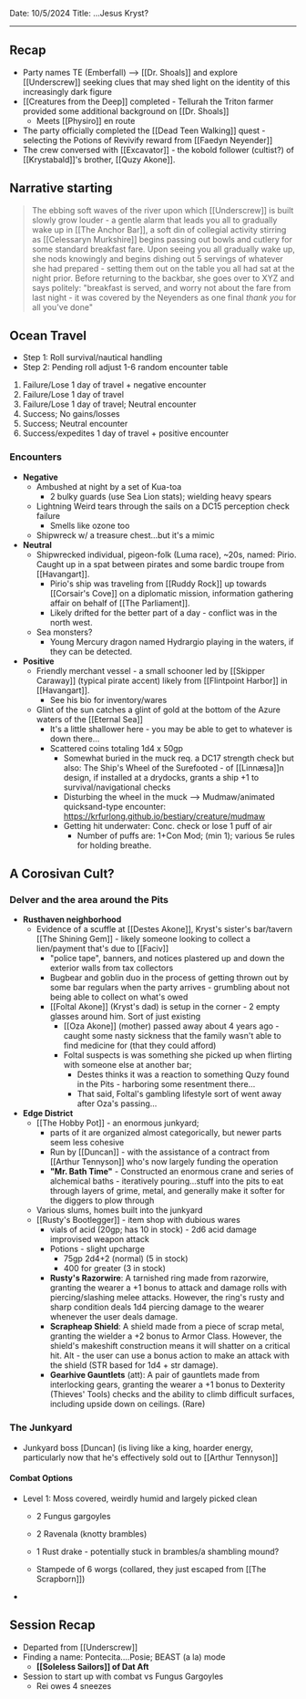 Date: 10/5/2024
Title: ...Jesus Kryst?
<hr>

## Recap
- Party names TE (Emberfall) --> [[Dr. Shoals]] and explore [[Underscrew]] seeking clues that may shed light on the identity of this increasingly dark figure
- [[Creatures from the Deep]] completed - Tellurah the Triton farmer provided some additional background on [[Dr. Shoals]]
	- Meets [[Physiro]] en route
- The party officially completed the [[Dead Teen Walking]] quest - selecting the Potions of Revivify reward from [[Faedyn Neyender]]
- The crew conversed with [[Excavator]] - the kobold follower (cultist?) of [[Krystabald]]'s brother, [[Quzy Akone]].

## Narrative starting
> The ebbing soft waves of the river upon which [[Underscrew]] is built slowly grow louder - a gentle alarm that leads you all to gradually wake up in [[The Anchor Bar]], a soft din of collegial activity stirring as [[Celessaryn Murkshire]] begins passing out bowls and cutlery for some standard breakfast fare. Upon seeing you all gradually wake up, she nods knowingly and begins dishing out 5 servings of whatever she had prepared - setting them out on the table you all had sat at the night prior. Before returning to the backbar, she goes over to XYZ and says politely: "breakfast is served, and worry not about the fare from last night - it was covered by the Neyenders as one final _thank you_ for all you've done"
## Ocean Travel
- Step 1: Roll survival/nautical handling
- Step 2: Pending roll adjust 1-6 random encounter table

1. Failure/Lose 1 day of travel + negative encounter
2. Failure/Lose 1 day of travel
3. Failure/Lose 1 day of travel; Neutral encounter
4. Success; No gains/losses
5. Success; Neutral encounter
6. Success/expedites 1 day of travel + positive encounter

### Encounters
- **Negative**
	- Ambushed at night by a set of Kua-toa
		- 2 bulky guards (use Sea Lion stats); wielding heavy spears
	- Lightning Weird tears through the sails on a DC15 perception check failure
		- Smells like ozone too
	- Shipwreck w/ a treasure chest...but it's a mimic
- **Neutral**
	- Shipwrecked individual, pigeon-folk (Luma race), ~20s, named: Pirio. Caught up in a spat between pirates and some bardic troupe from [[Havangart]].
		- Pirio's ship was traveling from [[Ruddy Rock]] up towards [[Corsair's Cove]] on a diplomatic mission, information gathering affair on behalf of [[The Parliament]].
		- Likely drifted for the better part of a day - conflict was in the north west.
	- Sea monsters?
		- Young Mercury dragon named Hydrargio playing in the waters, if they can be detected.
- **Positive**
	- Friendly merchant vessel - a small schooner led by [[Skipper Caraway]] (typical pirate accent) likely from [[Flintpoint Harbor]] in [[Havangart]].
		- See his bio for inventory/wares
	- Glint of the sun catches a glint of gold at the bottom of the Azure waters of the [[Eternal Sea]]
		- It's a little shallower here - you may be able to get to whatever is down there...
		- Scattered coins totaling 1d4 x 50gp
			- Somewhat buried in the muck req. a DC17 strength check but also: The Ship's Wheel of the Surefooted - of [[Linnæsa]]n design, if installed at a drydocks, grants a ship +1 to survival/navigational checks 
			- Disturbing the wheel in the muck --> Mudmaw/animated quicksand-type encounter: https://krfurlong.github.io/bestiary/creature/mudmaw
			- Getting hit underwater: Conc. check or lose 1 puff of air
				- Number of puffs are: 1+Con Mod; (min 1); various 5e rules for holding breathe.

## A Corosivan Cult?
### Delver and the area around the Pits
- **Rusthaven neighborhood**
	- Evidence of a scuffle at [[Destes Akone]], Kryst's sister's bar/tavern [[The Shining Gem]] - likely someone looking to collect a lien/payment that's due to [[Faciv]]
		- "police tape", banners, and notices plastered up and down the exterior walls from tax collectors 
		- Bugbear and goblin duo in the process of getting thrown out by some bar regulars when the party arrives - grumbling about not being able to collect on what's owed
		- [[Foltal Akone]] (Kryst's dad) is setup in the corner - 2 empty glasses around him. Sort of just existing
			- [[Oza Akone]] (mother) passed away about 4 years ago - caught some nasty sickness that the family wasn't able to find medicine for (that they could afford)
			- Foltal suspects is was something she picked up when flirting with someone else at another bar; 
				- Destes thinks it was a reaction to something Quzy found in the Pits - harboring some resentment there...
				- That said, Foltal's gambling lifestyle sort of went away after Oza's passing...
- **Edge District**
	- [[The Hobby Pot]] - an enormous junkyard;
		- parts of it are organized almost categorically, but newer parts seem less cohesive
		- Run by [[Duncan]] - with the assistance of a contract from [[Arthur Tennyson]] who's now largely funding the operation
		- **"Mr. Bath Time"** - Constructed an enormous crane and series of alchemical baths - iteratively pouring...stuff into the pits to eat through layers of grime, metal, and generally make it softer for the diggers to plow through
	- Various slums, homes built into the junkyard
	- [[Rusty's Bootlegger]] - item shop with dubious wares
		- vials of acid (20gp; has 10 in stock) - 2d6 acid damage improvised weapon attack
		- Potions - slight upcharge
			- 75gp 2d4+2 (normal) (5 in stock)
			- 400 for greater (3 in stock)
		- **Rusty's Razorwire**: A tarnished ring made from razorwire, granting the wearer a +1 bonus to attack and damage rolls with piercing/slashing melee attacks. However, the ring's rusty and sharp condition deals 1d4 piercing damage to the wearer whenever the user deals damage.
		- **Scrapheap Shield**: A shield made from a piece of scrap metal, granting the wielder a +2 bonus to Armor Class. However, the shield's makeshift construction means it will shatter on a critical hit. Alt - the user can use a bonus action to make an attack with the shield (STR based for 1d4 + str damage).
		- **Gearhive Gauntlets** (att): A pair of gauntlets made from interlocking gears, granting the wearer a +1 bonus to Dexterity (Thieves' Tools) checks and the ability to climb difficult surfaces, including upside down on ceilings. (Rare)

### The Junkyard
- Junkyard boss [Duncan] (is living like a king, hoarder energy, particularly now that he's effectively sold out to [[Arthur Tennyson]]

#### Combat Options
- Level 1: Moss covered, weirdly humid and largely picked clean
	- 2 Fungus gargoyles
	
	- 2 Ravenala (knotty brambles)
	- 1 Rust drake - potentially stuck in brambles/a shambling mound?
	- Stampede of 6 worgs (collared, they just escaped from [[The Scrapborn]])
- 

## Session Recap
- Departed from [[Underscrew]]
- Finding a name: Pontecita....Posie; BEAST (a la) mode
	- **[[Soleless Sailors]] of Dat Aft**
- Session to start up with combat vs Fungus Gargoyles
	- Rei owes 4 sneezes